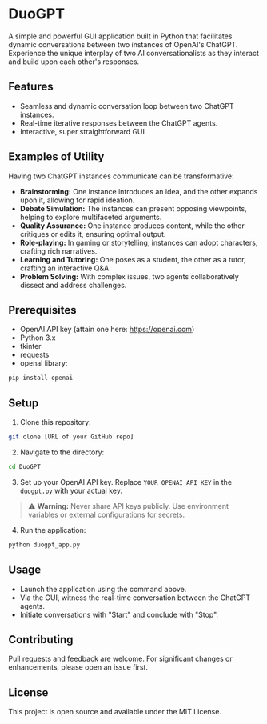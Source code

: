 
# DuoGPT

A simple and powerful GUI application built in Python that facilitates dynamic conversations between two instances of OpenAI's ChatGPT. Experience the unique interplay of two AI conversationalists as they interact and build upon each other's responses.

## Features

- Seamless and dynamic conversation loop between two ChatGPT instances.
- Real-time iterative responses between the ChatGPT agents.
- Interactive, super straightforward GUI

## Examples of Utility

Having two ChatGPT instances communicate can be transformative:

- **Brainstorming:** One instance introduces an idea, and the other expands upon it, allowing for rapid ideation.
- **Debate Simulation:** The instances can present opposing viewpoints, helping to explore multifaceted arguments.
- **Quality Assurance:** One instance produces content, while the other critiques or edits it, ensuring optimal output.
- **Role-playing:** In gaming or storytelling, instances can adopt characters, crafting rich narratives.
- **Learning and Tutoring:** One poses as a student, the other as a tutor, crafting an interactive Q&A.
- **Problem Solving:** With complex issues, two agents collaboratively dissect and address challenges.

## Prerequisites

- OpenAI API key (attain one here: https://openai.com)
- Python 3.x
- tkinter
- requests
- openai library:
```bash
pip install openai
```


## Setup

1. Clone this repository:
```bash
git clone [URL of your GitHub repo]
```
2. Navigate to the directory:
```bash
cd DuoGPT
```
3. Set up your OpenAI API key. Replace `YOUR_OPENAI_API_KEY` in the `duogpt.py` with your actual key.

> :warning: **Warning:** Never share API keys publicly. Use environment variables or external configurations for secrets.

4. Run the application:
```bash
python duogpt_app.py
```

## Usage

- Launch the application using the command above.
- Via the GUI, witness the real-time conversation between the ChatGPT agents.
- Initiate conversations with "Start" and conclude with "Stop".

## Contributing

Pull requests and feedback are welcome. For significant changes or enhancements, please open an issue first.

## License

This project is open source and available under the MIT License.
